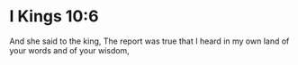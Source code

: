 # I Kings 10:6

And she said to the king, The report was true that I heard in my own land of your words and of your wisdom,
